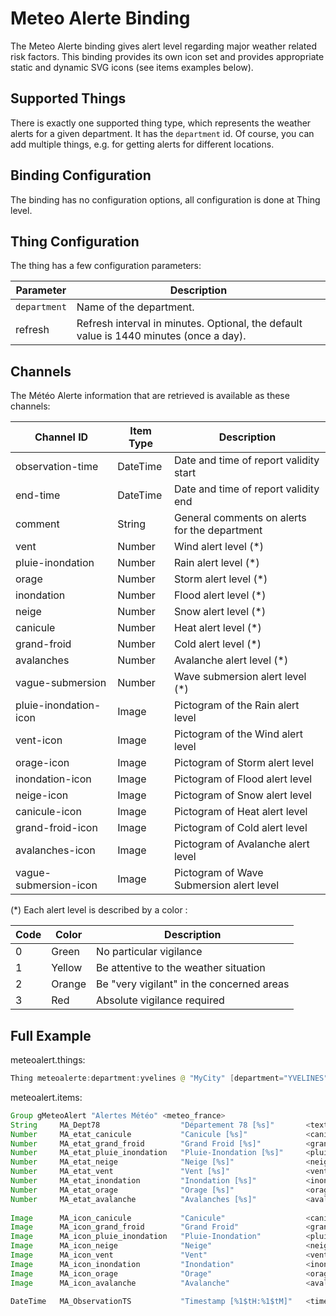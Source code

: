 # Meteo Alerte Binding

The Meteo Alerte binding gives alert level regarding major weather related risk factors.
This binding provides its own icon set and provides appropriate static and dynamic SVG icons (see items examples below).

## Supported Things

There is exactly one supported thing type, which represents the weather alerts for a given department.
It has the `department` id.
Of course, you can add multiple things, e.g. for getting alerts for different locations.

## Binding Configuration

The binding has no configuration options, all configuration is done at Thing level.

## Thing Configuration

The thing has a few configuration parameters:

| Parameter     | Description                                                                            |
|---------------|----------------------------------------------------------------------------------------|
| `department` | Name of the department.                                                               |
| refresh       | Refresh interval in minutes. Optional, the default value is 1440 minutes (once a day). |

## Channels

The Météo Alerte information that are retrieved is available as these channels:

| Channel ID            | Item Type | Description                                   |
|-----------------------|-----------|-----------------------------------------------|
| observation-time      | DateTime  | Date and time of report validity start        |
| end-time              | DateTime  | Date and time of report validity end          |
| comment               | String    | General comments on alerts for the department |
| vent                  | Number    | Wind alert level (*)                          |
| pluie-inondation      | Number    | Rain alert level (*)                          |
| orage                 | Number    | Storm alert level (*)                         |
| inondation            | Number    | Flood alert level (*)                         |
| neige                 | Number    | Snow alert level (*)                          |
| canicule              | Number    | Heat alert level (*)                          |
| grand-froid           | Number    | Cold alert level (*)                          |
| avalanches            | Number    | Avalanche alert level (*)                     |
| vague-submersion      | Number    | Wave submersion alert level (*)               |
| pluie-inondation-icon | Image     | Pictogram of the Rain alert level             |
| vent-icon             | Image     | Pictogram of the Wind alert level             |
| orage-icon            | Image     | Pictogram of Storm alert level                |
| inondation-icon       | Image     | Pictogram of Flood alert level                |
| neige-icon            | Image     | Pictogram of Snow alert level                 |
| canicule-icon         | Image     | Pictogram of Heat alert level                 |
| grand-froid-icon      | Image     | Pictogram of Cold alert level                 |
| avalanches-icon       | Image     | Pictogram of Avalanche alert level            |
| vague-submersion-icon | Image     | Pictogram of Wave Submersion alert level      |

(*) Each alert level is described by a color :

| Code | Color  | Description                               |
|------|--------|-------------------------------------------|
| 0    | Green  | No particular vigilance                   |
| 1    | Yellow | Be attentive to the weather situation     |
| 2    | Orange | Be "very vigilant" in the concerned areas |
| 3    | Red    | Absolute vigilance required               |

## Full Example

meteoalert.things:

```java
Thing meteoalerte:department:yvelines @ "MyCity" [department="YVELINES", refresh=12]
```

meteoalert.items:

```java
Group gMeteoAlert "Alertes Météo" <meteo_france> 
String     MA_Dept78                  "Département 78 [%s]"       <text>               (gMeteoAlert)   {channel="meteoalerte:department:yvelines:comment"}
Number     MA_etat_canicule           "Canicule [%s]"             <canicule>           (gMeteoAlert)   {channel="meteoalerte:department:yvelines:canicule"}
Number     MA_etat_grand_froid        "Grand Froid [%s]"          <grand-froid>        (gMeteoAlert)   {channel="meteoalerte:department:yvelines:grand-froid"}
Number     MA_etat_pluie_inondation   "Pluie-Inondation [%s]"     <pluie-inondation>   (gMeteoAlert)   {channel="meteoalerte:department:yvelines:pluie-inondation"}
Number     MA_etat_neige              "Neige [%s]"                <neige>              (gMeteoAlert)   {channel="meteoalerte:department:yvelines:neige"}
Number     MA_etat_vent               "Vent [%s]"                 <vent>               (gMeteoAlert)   {channel="meteoalerte:department:yvelines:vent"}
Number     MA_etat_inondation         "Inondation [%s]"           <inondation>         (gMeteoAlert)   {channel="meteoalerte:department:yvelines:inondation"}
Number     MA_etat_orage              "Orage [%s]"                <orage>              (gMeteoAlert)   {channel="meteoalerte:department:yvelines:orage"}
Number     MA_etat_avalanche          "Avalanches [%s]"           <avalanches>         (gMeteoAlert)   {channel="meteoalerte:department:yvelines:avalanches"}
    
Image      MA_icon_canicule           "Canicule"                  <canicule>           (gMeteoAlert)   {channel="meteoalerte:department:yvelines:canicule-icon"}
Image      MA_icon_grand_froid        "Grand Froid"               <grand-froid>        (gMeteoAlert)   {channel="meteoalerte:department:yvelines:grand-froid-icon"}
Image      MA_icon_pluie_inondation   "Pluie-Inondation"          <pluie-inondation>   (gMeteoAlert)   {channel="meteoalerte:department:yvelines:pluie-inondation-icon"}
Image      MA_icon_neige              "Neige"                     <neige>              (gMeteoAlert)   {channel="meteoalerte:department:yvelines:neige-icon"}
Image      MA_icon_vent               "Vent"                      <vent>               (gMeteoAlert)   {channel="meteoalerte:department:yvelines:vent-icon"}
Image      MA_icon_inondation         "Inondation"                <inondation>         (gMeteoAlert)   {channel="meteoalerte:department:yvelines:inondation-icon"}
Image      MA_icon_orage              "Orage"                     <orage>              (gMeteoAlert)   {channel="meteoalerte:department:yvelines:orage-icon"}
Image      MA_icon_avalanche          "Avalanche"                 <avalanches>         (gMeteoAlert)   {channel="meteoalerte:department:yvelines:avalanches-icon"}
    
DateTime   MA_ObservationTS           "Timestamp [%1$tH:%1$tM]"   <time>               (gMeteoAlert)   {channel="meteoalerte:department:yvelines:observation-time"}

```
